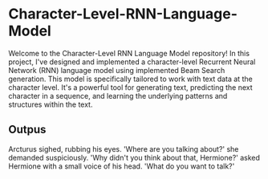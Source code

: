 # Character-Level-RNN-Language-Model

Welcome to the Character-Level RNN Language Model repository! In this project, I've designed and implemented a character-level Recurrent Neural Network (RNN) language model using implemented Beam Search generation. This model is specifically tailored to work with text data at the character level. It's a powerful tool for generating text, predicting the next character in a sequence, and learning the underlying patterns and structures within the text.

## Outpus
Arcturus sighed, rubbing his eyes. 'Where are you talking about?' she demanded suspiciously. 'Why didn't you think about that, Hermione?' asked Hermione with a small voice of his head. 'What do you want to talk?'
